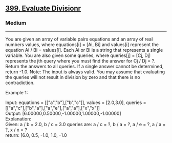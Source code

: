 <h2><a href="https://leetcode.com/problems/evaluate-division/">399. Evaluate Divisionr</a></h2><h3>Medium</h3><hr><div>

  
<p> You are given an array of variable pairs equations and an array of real numbers values, where equations[i] = [Ai, Bi] and values[i] represent the equation Ai / Bi = values[i]. Each Ai or Bi is a string that represents a single variable.
You are also given some queries, where queries[j] = [Cj, Dj] represents the jth query where you must find the answer for Cj / Dj = ?.
Return the answers to all queries. If a single answer cannot be determined, return -1.0.
Note: The input is always valid. You may assume that evaluating the queries will not result in division by zero and that there is no contradiction. </p>
  
<p>
  Example 1:</br>

  Input: equations = [["a","b"],["b","c"]], values = [2.0,3.0], queries = [["a","c"],["b","a"],["a","e"],["a","a"],["x","x"]]</br>
  Output: [6.00000,0.50000,-1.00000,1.00000,-1.00000]</br>
  Explanation: </br>
  Given: a / b = 2.0, b / c = 3.0
  queries are: a / c = ?, b / a = ?, a / e = ?, a / a = ?, x / x = ?</br>
  return: [6.0, 0.5, -1.0, 1.0, -1.0 </br>
  </p>
  
</div>
